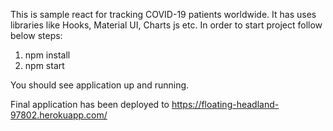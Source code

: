 This is sample react for tracking COVID-19 patients worldwide.
It has uses libraries like Hooks, Material UI, Charts js etc.
In order to start project follow below steps:
1. npm install
2. npm start

You should see application up and running.

Final application has been deployed to https://floating-headland-97802.herokuapp.com/
